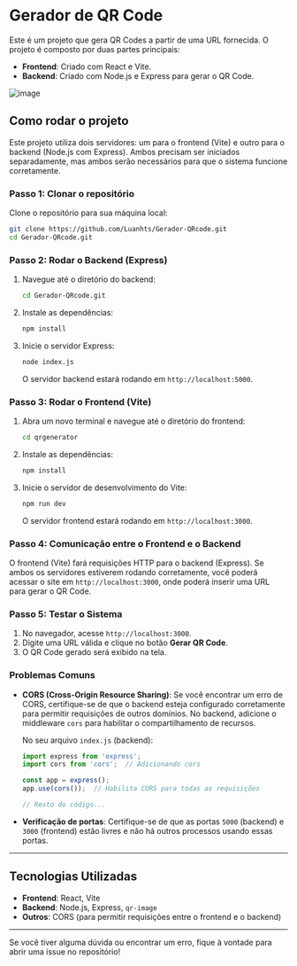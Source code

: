 
# Gerador de QR Code

Este é um projeto que gera QR Codes a partir de uma URL fornecida. O projeto é composto por duas partes principais:

- **Frontend**: Criado com React e Vite.
- **Backend**: Criado com Node.js e Express para gerar o QR Code.

![image](https://github.com/user-attachments/assets/9d27f3f5-7e2f-4c75-bdae-b221bd7e673e)

## Como rodar o projeto

Este projeto utiliza dois servidores: um para o frontend (Vite) e outro para o backend (Node.js com Express). Ambos precisam ser iniciados separadamente, mas ambos serão necessários para que o sistema funcione corretamente.

### Passo 1: Clonar o repositório

Clone o repositório para sua máquina local:

```bash
git clone https://github.com/Luanhts/Gerador-QRcode.git
cd Gerador-QRcode.git
```

### Passo 2: Rodar o Backend (Express)

1. Navegue até o diretório do backend:

   ```bash
   cd Gerador-QRcode.git
   ```

2. Instale as dependências:

   ```bash
   npm install
   ```

3. Inicie o servidor Express:

   ```bash
   node index.js
   ```

   O servidor backend estará rodando em `http://localhost:5000`.

### Passo 3: Rodar o Frontend (Vite)

1. Abra um novo terminal e navegue até o diretório do frontend:

   ```bash
   cd qrgenerator
   ```

2. Instale as dependências:

   ```bash
   npm install
   ```

3. Inicie o servidor de desenvolvimento do Vite:

   ```bash
   npm run dev
   ```

   O servidor frontend estará rodando em `http://localhost:3000`.

### Passo 4: Comunicação entre o Frontend e o Backend

O frontend (Vite) fará requisições HTTP para o backend (Express). Se ambos os servidores estiverem rodando corretamente, você poderá acessar o site em `http://localhost:3000`, onde poderá inserir uma URL para gerar o QR Code.

### Passo 5: Testar o Sistema

1. No navegador, acesse `http://localhost:3000`.
2. Digite uma URL válida e clique no botão **Gerar QR Code**.
3. O QR Code gerado será exibido na tela.

### Problemas Comuns

- **CORS (Cross-Origin Resource Sharing)**: Se você encontrar um erro de CORS, certifique-se de que o backend esteja configurado corretamente para permitir requisições de outros domínios. No backend, adicione o middleware `cors` para habilitar o compartilhamento de recursos.

   No seu arquivo `index.js` (backend):

   ```javascript
   import express from 'express';
   import cors from 'cors';  // Adicionando cors

   const app = express();
   app.use(cors());  // Habilita CORS para todas as requisições

   // Resto do código...
   ```

- **Verificação de portas**: Certifique-se de que as portas `5000` (backend) e `3000` (frontend) estão livres e não há outros processos usando essas portas.

---

## Tecnologias Utilizadas

- **Frontend**: React, Vite
- **Backend**: Node.js, Express, `qr-image`
- **Outros**: CORS (para permitir requisições entre o frontend e o backend)

---

Se você tiver alguma dúvida ou encontrar um erro, fique à vontade para abrir uma issue no repositório!
